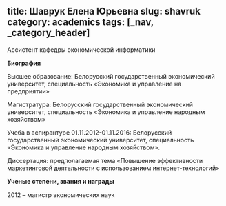 title: Шаврук Елена Юрьевна
slug: shavruk
category: academics
tags: [_nav, _category_header]
---

Ассистент кафедры экономической информатики

__Биография__

Высшее образование: Белорусский государственный экономический университет, специальность «Экономика и управление на предприятии»

Магистратура: Белорусский государственный экономический университет, специальность «Экономика и управление народным хозяйством»

Учеба в аспирантуре 01.11.2012-01.11.2016: Белорусский государственный экономический университет, специальность «Экономика и управление народным хозяйством».

Диссертация: предполагаемая тема «Повышение эффективности маркетинговой деятельности с использованием интернет-технологий»

__Ученые степени, звания и награды__

2012 – магистр экономических наук
